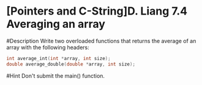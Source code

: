 # [Pointers and C-String]D. Liang 7.4 Averaging an array

#Description
Write two overloaded functions that returns the average of an array with the following headers:
```c
int average_int(int *array, int size);
double average_double(double *array, int size);
```
#Hint
Don't submit the main() function.
